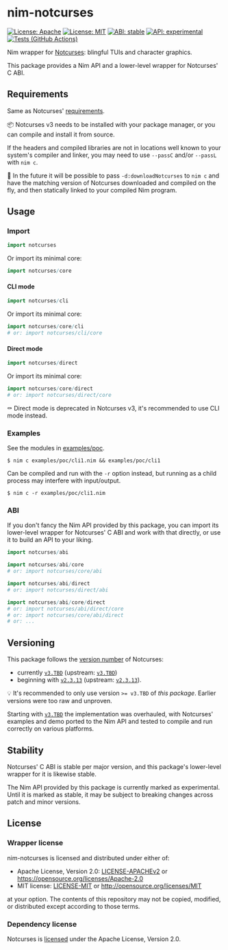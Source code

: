 # nim-notcurses

[![License: Apache](https://img.shields.io/badge/License-Apache%202.0-blue.svg)](https://opensource.org/licenses/Apache-2.0)
[![License: MIT](https://img.shields.io/badge/License-MIT-blue.svg)](https://opensource.org/licenses/MIT)
[![ABI: stable](https://img.shields.io/badge/ABI-stable-green.svg?color=2dbd42)](https://github.com/michaelsbradleyjr/nim-notcurses#stability)
[![API: experimental](https://img.shields.io/badge/API-experimental-orange.svg)](https://github.com/michaelsbradleyjr/nim-notcurses#stability)
[![Tests (GitHub Actions)](https://github.com/michaelsbradleyjr/nim-notcurses/workflows/Tests/badge.svg?branch=version_3_revamp)](https://github.com/michaelsbradleyjr/nim-notcurses/actions?query=workflow%3ATests+branch%3Aversion_3_revamp)

Nim wrapper for [Notcurses](https://github.com/dankamongmen/notcurses#readme): blingful TUIs and character graphics.

This package provides a Nim API and a lower-level wrapper for Notcurses' C ABI.

## Requirements

Same as Notcurses' [requirements](https://github.com/dankamongmen/notcurses#requirements).

:package: Notcurses v3 needs to be installed with your package manager, or you can compile and install it from source.

If the headers and compiled libraries are not in locations well known to your system's compiler and linker, you may need to use `--passC` and/or `--passL` with `nim c`.

:crystal_ball: In the future it will be possible to pass `-d:downloadNotcurses` to `nim c` and have the matching version of Notcurses downloaded and compiled on the fly, and then statically linked to your compiled Nim program.

## Usage

### Import

```nim
import notcurses
```

Or import its minimal core:

```nim
import notcurses/core
```

#### CLI mode

```nim
import notcurses/cli
```

Or import its minimal core:

```nim
import notcurses/core/cli
# or: import notcurses/cli/core
```

#### Direct mode

```nim
import notcurses/direct
```

Or import its minimal core:

```nim
import notcurses/core/direct
# or: import notcurses/direct/core
```

:coffin: Direct mode is deprecated in Notcurses v3, it's recommended to use CLI mode instead.

### Examples

See the modules in [examples/poc](https://github.com/michaelsbradleyjr/nim-notcurses/tree/version_3_revamp/examples/poc).

```
$ nim c examples/poc/cli1.nim && examples/poc/cli1
```

Can be compiled and run with the `-r` option instead, but running as a child process may interfere with input/output.

```
$ nim c -r examples/poc/cli1.nim
```

### ABI

If you don't fancy the Nim API provided by this package, you can import its lower-level wrapper for Notcurses' C ABI and work with that directly, or use it to build an API to your liking.

```nim
import notcurses/abi
```
```nim
import notcurses/abi/core
# or: import notcurses/core/abi
```
```nim
import notcurses/abi/direct
# or: import notcurses/direct/abi
```
```nim
import notcurses/abi/core/direct
# or: import notcurses/abi/direct/core
# or: import notcurses/core/abi/direct
# or: ...
```

## Versioning

This package follows the [version number](https://github.com/dankamongmen/notcurses/releases) of Notcurses:
* currently [`v3.TBD`](https://github.com/michaelsbradleyjr/nim-notcurses/releases/tag/TBD) (upstream: [`v3.TBD`](https://github.com/dankamongmen/notcurses/releases/tag/TBD))
* beginning with [`v2.3.13`](https://github.com/michaelsbradleyjr/nim-notcurses/releases/tag/v2.3.13) (upstream: [`v2.3.13`](https://github.com/dankamongmen/notcurses/releases/tag/v2.3.13)).

:bulb: It's recommended to only use version `>= v3.TBD` of *this package*. Earlier versions were too raw and unproven.

Starting with [`v3.TBD`](https://github.com/michaelsbradleyjr/nim-notcurses/releases/tag/TBD) the implementation was overhauled, with Notcurses' examples and demo ported to the Nim API and tested to compile and run correctly on various platforms.

## Stability

Notcurses' C ABI is stable per major version, and this package's lower-level wrapper for it is likewise stable.

The Nim API provided by this package is currently marked as experimental. Until it is marked as stable, it may be subject to breaking changes across patch and minor versions.

## License

### Wrapper license

nim-notcurses is licensed and distributed under either of:

* Apache License, Version 2.0: [LICENSE-APACHEv2](LICENSE-APACHEv2) or https://opensource.org/licenses/Apache-2.0
* MIT license: [LICENSE-MIT](LICENSE-MIT) or http://opensource.org/licenses/MIT

at your option. The contents of this repository may not be copied, modified, or distributed except according to those terms.

### Dependency license

Notcurses is [licensed](https://github.com/dankamongmen/notcurses/blob/master/COPYRIGHT) under the Apache License, Version 2.0.
